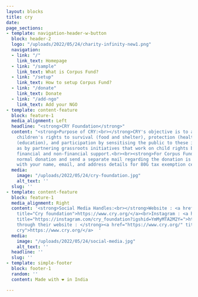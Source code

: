 ```yaml
---
layout: blocks
title: cry
date: 
page_sections:
- template: navigation-header-w-button
  block: header-2
  logo: "/uploads/2022/05/24/charity-infinity-new1.png"
  navigation:
  - link: "/"
    link_text: Homepage
  - link: "/sample"
    link_text: What is Corpus Fund?
  - link: "/setup"
    link_text: How to setup Corpus Fund?
  - link: "/donate"
    link_text: Donate
  - link: "/add-ngo"
    link_text: Add your NGO
- template: content-feature
  block: feature-1
  media_alignment: Left
  headline: "<strong>CRY Foundation</strong>"
  content: "<strong>Purpose of CRY:<br></strong>CRY's objective is to advocate for
    children's rights to survival (food and shelter), protection (health), development
    (education), and participation by sensitising the public to these issues, as well
    as by partnering grassroots initiatives that work on child rights by providing
    financial and non-financial support.<br><br><strong>For Corpus Funding : </strong>Do
    normal donation and send a separate mail regarding the donation is for corpus
    with your name, email, and address details for 80G tax exemption certificate."
  media:
    image: "/uploads/2022/05/24/cry-foundation.jpg"
    alt_text: ''
  slug: ''
- template: content-feature
  block: feature-1
  media_alignment: Right
  content: '<strong>Social Media Handles:<br></strong>Website : <a href="https://www.cry.org/"
    title="Cry foundation">https://www.cry.org/</a><br>Instagram : <a href="https://instagram.com/cry_foundation?igshid=YmMyMTA2M2Y="
    title="https://instagram.com/cry_foundation?igshid=YmMyMTA2M2Y=">https://instagram.com/cry_foundation?igshid=YmMyMTA2M2Y=</a><br><br><br><strong>Donate
    through their website : </strong><a href="https://www.cry.org/" title="Donation
    cry">https://www.cry.org/</a>  '
  media:
    image: "/uploads/2022/05/24/social-media.jpg"
    alt_text: ''
  headline: ''
  slug: ''
- template: simple-footer
  block: footer-1
  random: ''
  content: Made with ❤︎ in India

---
```

